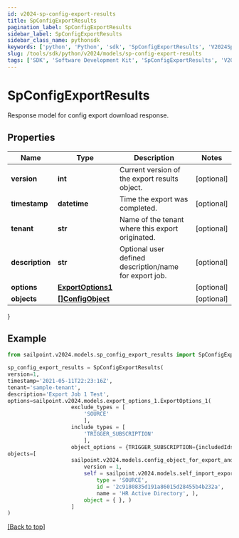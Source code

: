```yaml
---
id: v2024-sp-config-export-results
title: SpConfigExportResults
pagination_label: SpConfigExportResults
sidebar_label: SpConfigExportResults
sidebar_class_name: pythonsdk
keywords: ['python', 'Python', 'sdk', 'SpConfigExportResults', 'V2024SpConfigExportResults'] 
slug: /tools/sdk/python/v2024/models/sp-config-export-results
tags: ['SDK', 'Software Development Kit', 'SpConfigExportResults', 'V2024SpConfigExportResults']
---
```


# SpConfigExportResults

Response model for config export download response.

## Properties

Name | Type | Description | Notes
------------ | ------------- | ------------- | -------------
**version** | **int** | Current version of the export results object. | [optional] 
**timestamp** | **datetime** | Time the export was completed. | [optional] 
**tenant** | **str** | Name of the tenant where this export originated. | [optional] 
**description** | **str** | Optional user defined description/name for export job. | [optional] 
**options** | [**ExportOptions1**](export-options1) |  | [optional] 
**objects** | [**[]ConfigObject**](config-object) |  | [optional] 
}

## Example

```python
from sailpoint.v2024.models.sp_config_export_results import SpConfigExportResults

sp_config_export_results = SpConfigExportResults(
version=1,
timestamp='2021-05-11T22:23:16Z',
tenant='sample-tenant',
description='Export Job 1 Test',
options=sailpoint.v2024.models.export_options_1.ExportOptions_1(
                    exclude_types = [
                        'SOURCE'
                        ], 
                    include_types = [
                        'TRIGGER_SUBSCRIPTION'
                        ], 
                    object_options = {TRIGGER_SUBSCRIPTION={includedIds=[be9e116d-08e1-49fc-ab7f-fa585e96c9e4], includedNames=[Test 2]}}, ),
objects=[
                    sailpoint.v2024.models.config_object_for_export_and_import.Config Object for Export and Import(
                        version = 1, 
                        self = sailpoint.v2024.models.self_import_export_dto.SelfImportExportDto(
                            type = 'SOURCE', 
                            id = '2c9180835d191a86015d28455b4b232a', 
                            name = 'HR Active Directory', ), 
                        object = { }, )
                    ]
)

```
[[Back to top]](#) 

